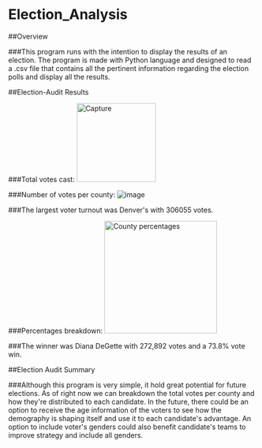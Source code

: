 # Election_Analysis

##Overview

###This program runs with the intention to display the results of an election. The program is made with Python language and designed to read a .csv file that contains all the pertinent information regarding the election polls and display all the results. 

##Election-Audit Results

###Total votes cast:
<img width="160" alt="Capture" src="https://user-images.githubusercontent.com/85911181/125229058-8f7bde00-e29b-11eb-91a3-6c6c90d7e1f1.PNG">

###Number of votes per county:
![image](https://user-images.githubusercontent.com/85911181/125229333-32ccf300-e29c-11eb-8835-d0d38284fce4.png)

###The largest voter turnout was Denver's with 306055 votes. 

###Percentages breakdown: 
<img width="228" alt="County percentages" src="https://user-images.githubusercontent.com/85911181/125229176-cd790200-e29b-11eb-9465-e20a2b2b4302.PNG">

###The winner was Diana DeGette with 272,892 votes and a 73.8% vote win. 

##Election Audit Summary

###Although this program is very simple, it hold great potential for future elections. As of right now we can breakdown the total votes per county and how they're distributed to each candidate. In the future, there could be an option to receive the age information of the voters to see how the demography is shaping itself and use it to each candidate's advantage. An option to include voter's genders could also benefit candidate's teams to improve strategy and include all genders. 
